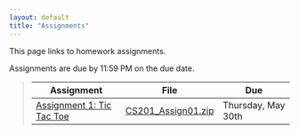 ```yaml
---
layout: default
title: "Assignments"
---
```


This page links to homework assignments.

Assignments are due by 11:59 PM on the due date.

> Assignment | File | Due
> ---------- | ---- | ---
> [Assignment 1: Tic Tac Toe](assign01.html) | [CS201\_Assign01.zip](CS201_Assign01.zip) | Thursday, May 30th


<!--
> [Assignment 2: Disk class](assign02.html) | [CS201\_Assign02.zip](CS201_Assign02.zip) | Friday, Feb 8th
> [Assignment 3: Disks Game](assign03.html) | n/a | Friday, Feb 22nd
> [Assignment 4: Klondike](assign04.html) | [CS201\_Assign04.zip](CS201_Assign04.zip) | MS1 due Friday, Mar 15th<br>MS2 due Friday, Mar 29th
> [Assignment 5: Mandelbrot Set Renderer](assign05.html) | [CS201\_Assign05.zip](CS201_Assign05.zip) | Wednesday, Apr 17th
> [Assignment 6: Mandelbrot Set Color Mapping](assign06.html) | [CS201\_Assign06.zip](CS201_Assign06.zip) | Tuesday, May 7th
-->